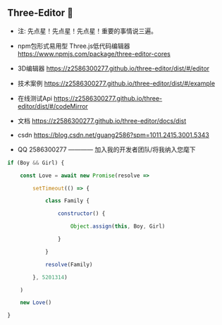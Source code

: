 ## Three-Editor 👋

- 注: 先点星！先点星！先点星！重要的事情说三遍。

- npm包形式易用型 Three.js低代码编辑器  https://www.npmjs.com/package/three-editor-cores

- 3D编辑器 https://z2586300277.github.io/three-editor/dist/#/editor

- 技术案例 https://z2586300277.github.io/three-editor/dist/#/example

- 在线测试Api https://z2586300277.github.io/three-editor/dist/#/codeMirror

- 文档 https://z2586300277.github.io/three-editor/docs/dist

- csdn https://blog.csdn.net/guang2586?spm=1011.2415.3001.5343

- QQ 2586300277      ———— 加入我的开发者团队/将我纳入您麾下

```js
if (Boy && Girl) {

    const Love = await new Promise(resolve =>

        setTimeout(() => {

            class Family {

                constructor() {

                    Object.assign(this, Boy, Girl)

                }

            }

            resolve(Family)

        }, 5201314)

    )

    new Love()

}
```
